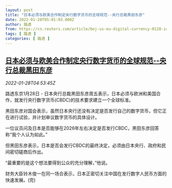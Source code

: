 ```yaml
---
layout: post
title: "日本必须与欧美合作制定央行数字货币的全球规范--央行总裁黑田东彦"
date: 2022-01-28T05:01:03.000Z
author: 路透
from: https://cn.reuters.com/article/boj-us-eu-digital-currency-0128-idCNKBS2K20B7
tags: [ 路透 ]
categories: [ 路透 ]
---
```

<!--1643346063000-->
[日本必须与欧美合作制定央行数字货币的全球规范--央行总裁黑田东彦](https://cn.reuters.com/article/boj-us-eu-digital-currency-0128-idCNKBS2K20B7)
------

<div>
<div><i>2022-01-28T04:53:45Z</i></div><p>路透东京1月28日 - 日本央行总裁黑田东彦周五表示，日本必须与欧洲和美国合作，就发行央行数字货币(CBDC)的技术要求建立一个全球标准。</p><p>黑田东彦对国会表示，虽然日本央行还没有决定是否发行自己的数字货币，但它正在进行试验，并计划审议数字货币的具体设计。</p><p>一位议员问及日本是否能够在2026年左右决定是否发行CBDC，黑田东彦回答称“我个人认为如此。”</p><p>但黑田东彦表示，日本是否会发行CBDC的最终决定，必须由日本央行、政府和民间密切磋商后作出。</p><p>“最重要的是这个想法要得到公众的充分理解，”他说。</p><p>财务大臣铃木俊一在同一场合表示，日本正密切关注中国在发行数字人民币方面的快速发展。(完)</p>
</div>
